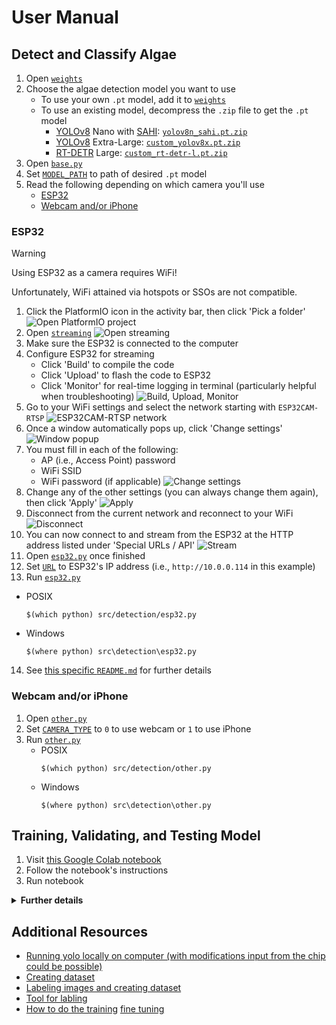 # User Manual
## Detect and Classify Algae
1. Open [`weights`](/weights)
2. Choose the algae detection model you want to use
   * To use your own `.pt` model, add it to [`weights`](/weights)
   * To use an existing model, decompress the `.zip` file to get the `.pt` model
      * [YOLOv8](https://docs.ultralytics.com/models/yolov8) Nano with [SAHI](https://docs.ultralytics.com/guides/sahi-tiled-inference): [`yolov8n_sahi.pt.zip`](/weights/yolov8n_sahi.pt.zip)
      * [YOLOv8](https://docs.ultralytics.com/models/yolov8) Extra-Large: [`custom_yolov8x.pt.zip`](/weights/custom_yolov8x.pt.zip)
      * [RT-DETR](https://docs.ultralytics.com/models/rtdetr) Large: [`custom_rt-detr-l.pt.zip`](/weights/custom_rt-detr-l.pt.zip)
3. Open [`base.py`](/src/detection/base.py)
4. Set [`MODEL_PATH`](/src/detection/base.py#L19) to path of desired `.pt` model
5. Read the following depending on which camera you'll use
   * [ESP32](#esp32)
   * [Webcam and/or iPhone](#webcam-andor-iphone)

### ESP32
> [!WARNING]
> Using ESP32 as a camera requires WiFi!
>
> Unfortunately, WiFi attained via hotspots or SSOs are not compatible.
1. Click the PlatformIO icon in the activity bar, then click 'Pick a folder'
![Open PlatformIO project](/src/assets/esp32/setup/platformio_folder.png)
2. Open [`streaming`](/src/streaming)
![Open `streaming`](/src/assets/esp32/setup/open_streaming.png)
3. Make sure the ESP32 is connected to the computer
4. Configure ESP32 for streaming
   - Click 'Build' to compile the code
   - Click 'Upload' to flash the code to ESP32
   - Click 'Monitor' for real-time logging in terminal (particularly helpful when troubleshooting)
   ![Build, Upload, Monitor](/src/assets/esp32/setup/build_upload_monitor.png)
5. Go to your WiFi settings and select the network starting with `ESP32CAM-RTSP`
![`ESP32CAM-RTSP` network](/src/assets/esp32/setup/choose_ap.png)
6. Once a window automatically pops up, click 'Change settings'
![Window popup](/src/assets/esp32/setup/ap_popup.png)
7. You must fill in each of the following:
   - AP (i.e., Access Point) password
   - WiFi SSID
   - WiFi password (if applicable)
![Change settings](/src/assets/esp32/setup/init_config.png)
8. Change any of the other settings (you can always change them again), then click 'Apply'
![Apply](/src/assets/esp32/setup/apply.png)
9. Disconnect from the current network and reconnect to your WiFi
![Disconnect](/src/assets/esp32/setup/disconnect.png)
10. You can now connect to and stream from the ESP32 at the HTTP address listed under 'Special URLs / API'
![Stream](/src/assets/esp32/setup/get_url.png)
11. Open [`esp32.py`](/src/detection/esp32.py) once finished
12. Set [`URL`](/src/detection/esp32.py#L3) to ESP32's IP address (i.e., `http://10.0.0.114` in this example)
13. Run [`esp32.py`](/src/detection/esp32.py)
   * POSIX
      ```
      $(which python) src/detection/esp32.py
      ```
   * Windows
      ```
      $(where python) src\detection\esp32.py
      ```
14. See [this specific `README.md`](/src/streaming/README.md) for further details

### Webcam and/or iPhone
1. Open [`other.py`](/src/detection/other.py)
2. Set [`CAMERA_TYPE`](/src/detection/other.py#L3) to `0` to use webcam or `1` to use iPhone
3. Run [`other.py`](/src/detection/other.py)
   * POSIX
      ```
      $(which python) src/detection/other.py
      ```
   * Windows
      ```
      $(where python) src\detection\other.py
      ```

## Training, Validating, and Testing Model
1. Visit [this Google Colab notebook](https://colab.research.google.com/drive/19X4aGWTeXQbgEKVteR9qrgit67jNxkmJ)
2. Follow the notebook's instructions
3. Run notebook

<details>
   <summary><b>Further details</b></summary>
   All algae detection models trained and tested for this project have been fine-tuned with:

   - [Small dataset of images (~1000 total) manually taken with the modified microscope and ESP32-CAM AI Thinker](https://drive.google.com/drive/folders/1gd85o6dpcjDwWJUUi4x9slhjHHuoY4K0)
   - Pre-trained models (i.e., [YOLOv8](https://docs.ultralytics.com/models/yolov8), [RT-DETR](https://docs.ultralytics.com/models/rtdetr), and [SAHI](https://docs.ultralytics.com/guides/sahi-tiled-inference))
</details>

## Additional Resources
- [Running yolo locally on computer (with modifications input from the chip could be possible)](https://dipankarmedh1.medium.com/real-time-object-detection-with-yolo-and-webcam-enhancing-your-computer-vision-skills-861b97c78993)
- [Creating dataset](https://docs.cogniflow.ai/en/article/how-to-create-a-dataset-for-object-detection-using-the-yolo-labeling-format-1tahk19)
- [Labeling images and creating dataset](https://docs.cogniflow.ai/en/article/how-to-label-images-and-create-your-dataset-for-an-object-detection-ai-model-dcfg1y)
- [Tool for labling](https://labelstud.io)
- [How to do the training](https://docs.ultralytics.com/modes) [fine tuning](https://lablab.ai/t/yolov7)